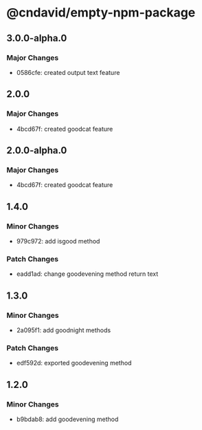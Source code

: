 # @cndavid/empty-npm-package

## 3.0.0-alpha.0

### Major Changes

- 0586cfe: created output text feature

## 2.0.0

### Major Changes

- 4bcd67f: created goodcat feature

## 2.0.0-alpha.0

### Major Changes

- 4bcd67f: created goodcat feature

## 1.4.0

### Minor Changes

- 979c972: add isgood method

### Patch Changes

- eadd1ad: change goodevening method return text

## 1.3.0

### Minor Changes

- 2a095f1: add goodnight methods

### Patch Changes

- edf592d: exported goodevening method

## 1.2.0

### Minor Changes

- b9bdab8: add goodevening method
